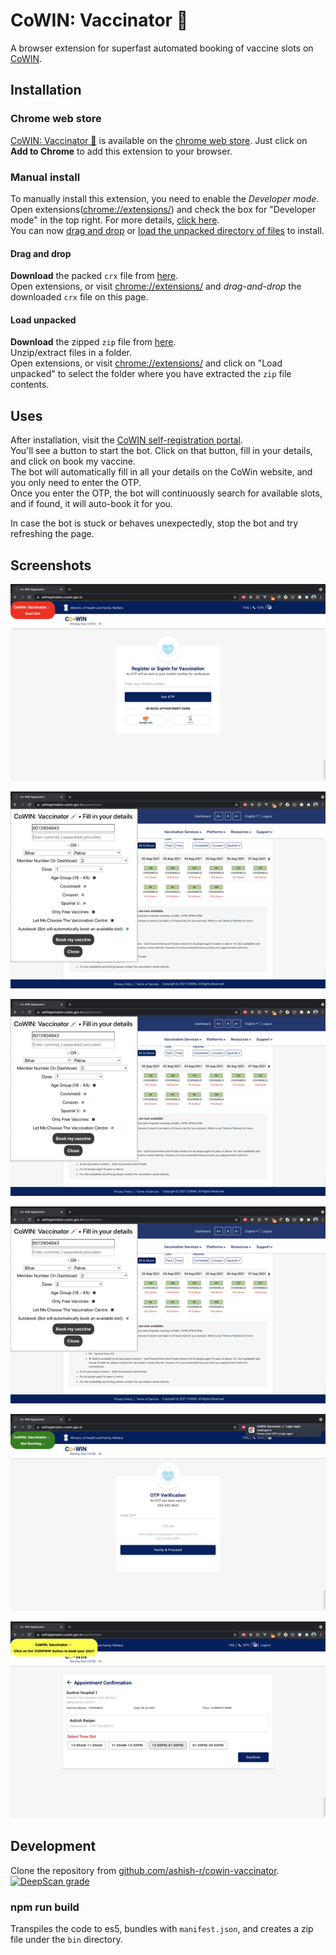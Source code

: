 # CoWIN: Vaccinator 💉

A browser extension for superfast automated booking of vaccine slots on [CoWIN](https://selfregistration.cowin.gov.in/).

## Installation

### Chrome web store
[CoWIN: Vaccinator 💉](https://chrome.google.com/webstore/detail/cowin-vaccinator-%F0%9F%92%89/edjhnplefifonpibnpeieioopodfloio) is available on the [chrome web store](https://chrome.google.com/webstore/detail/cowin-vaccinator-%F0%9F%92%89/edjhnplefifonpibnpeieioopodfloio). Just click on **Add to Chrome** to add this extension to your browser.

### Manual install

To manually install this extension, you need to enable the _Developer mode_.
<br/>Open extensions([chrome://extensions/](chrome://extensions/)) and check the box for "Developer mode" in the top right. For more details, [click here](https://developer.chrome.com/docs/extensions/mv3/faq/#faq-dev-01). <br/>
You can now [drag and drop](#drag-and-drop) or [load the unpacked directory of files](#load-unpacked) to install.

#### Drag and drop

**Download** the packed `crx` file from [here](https://raw.githubusercontent.com/ashish-r/cowin-vaccinator/build/bin/cowin-vaccinator.crx). <br/>
Open extensions, or visit [chrome://extensions/](chrome://extensions/) and _drag-and-drop_ the downloaded `crx` file on this page.

#### Load unpacked

**Download** the zipped `zip` file from [here](https://raw.githubusercontent.com/ashish-r/cowin-vaccinator/build/bin/cowin-vaccinator.zip). <br/>
Unzip/extract files in a folder. <br/>
Open extensions, or visit [chrome://extensions/](chrome://extensions/) and click on "Load unpacked" to select the folder where you have extracted the `zip` file contents.

## Uses

After installation, visit the [CoWIN self-registration portal](https://selfregistration.cowin.gov.in/). <br/>You'll see a button to start the bot. Click on that button, fill in your details, and click on book my vaccine. <br/>
The bot will automatically fill in all your details on the CoWin website, and you only need to enter the OTP. <br/>
Once you enter the OTP, the bot will continuously search for available slots, and if found, it will auto-book it for you.

In case the bot is stuck or behaves unexpectedly, stop the bot and try refreshing the page.

## Screenshots

![Fill in your details.](https://raw.githubusercontent.com/ashish-r/cowin-vaccinator/main/screenshots/cowin-screenshot-1.jpg)

![Autobook vaccine](https://raw.githubusercontent.com/ashish-r/cowin-vaccinator/main/screenshots/cowin-screenshot-2a.jpg)

![Let me choose vaccination centre](https://raw.githubusercontent.com/ashish-r/cowin-vaccinator/main/screenshots/cowin-screenshot-2b.jpg)

![Dose 2 vaccine](https://raw.githubusercontent.com/ashish-r/cowin-vaccinator/main/screenshots/cowin-screenshot-2c.jpg)

![Bot Running...](https://raw.githubusercontent.com/ashish-r/cowin-vaccinator/main/screenshots/cowin-screenshot-3.jpg)

![Vaccine found submit now](https://raw.githubusercontent.com/ashish-r/cowin-vaccinator/main/screenshots/cowin-screenshot-4.jpg)

## Development

Clone the repository from [github.com/ashish-r/cowin-vaccinator](https://github.com/ashish-r/cowin-vaccinator). [![DeepScan grade](https://deepscan.io/api/teams/10012/projects/17476/branches/401367/badge/grade.svg)](https://deepscan.io/dashboard#view=project&tid=10012&pid=17476&bid=401367)

### npm run build

Transpiles the code to es5, bundles with `manifest.json`, and creates a zip file under the `bin` directory.
